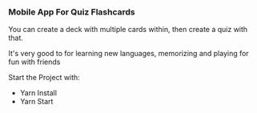 ### Mobile App For Quiz Flashcards

You can create a deck with multiple cards within, then create a quiz with that.

It's very good to for learning new languages, memorizing and playing for fun with friends


Start the Project with:
- Yarn Install
- Yarn Start